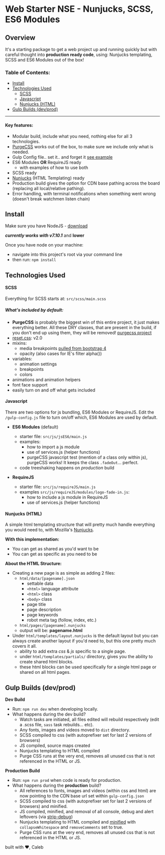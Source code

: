 # Web Starter NSE - Nunjucks, SCSS, ES6 Modules

## Overview
It's a starting package to get a web project up and running quickly but with careful thought into **production ready code**, using: Nunjucks templating, SCSS and ES6 Modules out of the box!

### Table of Contents:
* [Install](#install)
* [Technologies Used](#technologies-used)
    * [SCSS](#scss)
    * [Javascript](#javascript)
    * [Nunjucks (HTML)](#nunjucks-html)
* [Gulp Builds (dev/prod)](#gulp-builds-devprod)

---

#### Key features:
* Modular build, include what you need, nothing else for all 3 technologies.
* [PurgeCSS](https://github.com/FullHuman/purgecss/) works out of the box, to make sure we include only what is needed.
* Gulp Config file.. set it.. and forget it [see example](https://youtu.be/tLq27iOW0R0?t=23s)
* ES6 Modules **OR** RequireJS ready
    * with examples of how to use both
* SCSS ready
* [Nunjucks](https://mozilla.github.io/nunjucks/) (HTML Templating) ready
* Production build gives the option for CDN base pathing across the board (replacing all local/relative pathing).
* Error handling, with terminal notifications when something went wrong (doesn't break watchmen listen chain)

## Install

Make sure you have NodeJS - [download](https://nodejs.org/)

***currently works with v7.10.1*** and **lower**

Once you have node on your machine:

* navigate into this project's root via your command line
* then run: `npm install`

## Technologies Used

#### SCSS
Everything for SCSS starts at: `src/scss/main.scss`

##### What's included by default:
* **PurgeCSS** is probably the biggest win of this entire project, it just makes everything better. All these DRY classes, that are present in the build, if you don't end up using them, they will be removed! [purgecss project](https://github.com/FullHuman/purgecss/)
* [reset.css](http://meyerweb.com/eric/tools/css/reset/): v2.0
* mixins:
    * media breakpoints [pulled from bootstrap 4](https://github.com/twbs/bootstrap/blob/v4-dev/scss/mixins/_breakpoints.scss)
    * opacity (also cases for IE's filter alpha())
* variables:
    * animation settings
    * breakpoints
    * colors
* animations and animation helpers
* font face support
* easily turn on and off what gets included

#### Javascript
There are two options for js bundling, ES6 Modules or RequireJS. Edit the `/gulp-config.js` file to turn on/off which, ES6 Modules are used by default.

* **ES6 Modules** (default)
    * starter file: `src/js/jsES6/main.js`
    * examples:
        * how to import a js module
        * use of services.js (helper functions)
        * purgeCSS javascript test (mention of a class only within js), purgeCSS works! It keeps the class `.fadeOut`... perfect.
    * code treeshaking happens on *production* build

* **RequireJS**
    * starter file: `src/js/requireJS/main.js`
    * examples `src/js/requireJS/modules/logo-fade-in.js`:
        * how to include a js module in RequireJS
        * use of services.js (helper functions)

#### Nunjucks (HTML)
A simple html templating structure that will pretty much handle everything you would need to, with Mozilla's [Nunjucks](https://mozilla.github.io/nunjucks/).

**With this implementation:**

* You can get as shared as you'd want to be
* You can get as specific as you need to be

**About the HTML Structure:**

* Creating a new page is as simple as adding 2 files:
    * `html/data/[pagename].json`
        * settable data
        * `<html>` language attribute
        * `<html>` class
        * `<body>` class
        * page title
        * page description
        * page keywords
        * robot meta tag (follow, index, etc.)
    * `html/pages/[pagename].nunjucks`
    * output will be: **pagename.html**
* Under `html/templates/layout.nunjucks` is the default layout but you can always create another layout if you'd need to, but this one pretty much covers it all.
    * ability to add extra *css* & *js* specific to a single page.
    * under `html/templates/partials/` directory, gives you the ability to create shared html blocks.
    * these html blocks can be used specifically for a single html page or shared on all html pages.

## Gulp Builds (dev/prod)

**Dev Build**
* Run: `npm run dev` when developing locally.
* What happens during the dev build?
    * Watch tasks are initiated, all files edited will rebuild respectively (edit a .scss file, `sass` task rebuilds... etc).
    * Any fonts, images and videos moved to `dist` directory.
    * SCSS compiled to css (with autoprefixer set for last 2 versions of browsers)
    * JS compiled, source maps created
    * Nunjucks templating to HTML compiled
    * Purge CSS runs at the very end, removes all unused css that is not referenced in the HTML or JS.

**Production Build**
* Run: `npm run prod` when code is ready for production.
* What happens during the **production** build?
  * All references to fonts, images and videos (within css and html) are now pointing to the CDN base url set within `gulp-config.json`
  * SCSS compiled to css (with autoprefixer set for last 2 versions of browsers) and minified.
  * JS compiled, minified, and removal of all console, debug and alert leftovers (via [strip-debug](https://www.npmjs.com/package/gulp-strip-debug))
  * Nunjucks templating to HTML compiled and [minified](https://github.com/kangax/html-minifier#options-quick-reference) with `collapseWhitespace` and `removeComments` set to true.
  * Purge CSS runs at the very end, removes all unused css that is not referenced in the HTML or JS.

built with :heart:, Caleb
